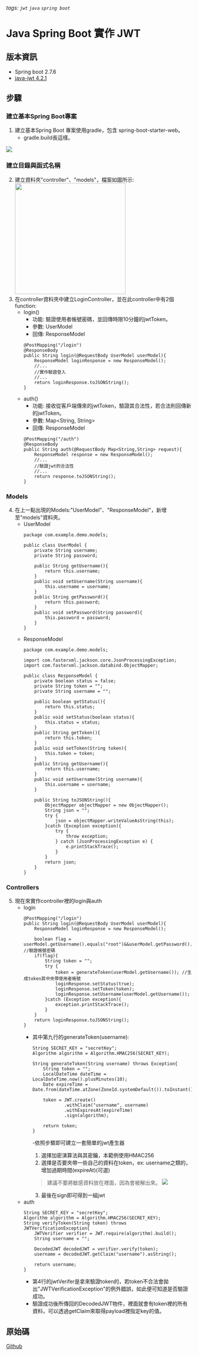 ###### tags: `jwt` `java` `spring boot`

# Java Spring Boot 實作 JWT

## 版本資訊 
- Spring boot 2.7.6
- <a href="https://github.com/auth0/java-jwt">java-jwt 4.2.1</a>



## 步驟

### 建立基本Spring Boot專案
1. 建立基本Spring Boot 專案使用gradle，包含 spring-boot-starter-web。
    - gradle.build長這樣。
<img src="https://i.imgur.com/bcMHCKa.png"/>

### 建立目錄與函式名稱

2. 建立資料夾"controller"、"models"，檔案如圖所示:  
    <img src="https://i.imgur.com/8dFNvoV.png" width="300px"/>
3. 在controller資料夾中建立LoginController，並在此controller中有2個function:
    - login()  
        - 功能: 驗證使用者帳號密碼，並回傳時限10分鐘的jwtToken。  
        - 參數: UserModel  
        - 回傳: ResponseModel  
        ```java=
        @PostMapping("/login")
        @ResponseBody
        public String login(@RequestBody UserModel userModel){
            ResponseModel loginResponse = new ResponseModel();
            //...
            //實作驗證登入
            //...
            return loginResponse.toJSONString();
        }
        ```
    - auth()  
        - 功能: 接收從客戶端傳來的jwtToken，驗證其合法性，若合法則回傳新的jwtToken。  
        - 參數: Map<String, String>  
        - 回傳: ResponseModel  
        ```java=
        @PostMapping("/auth")
        @ResponseBody
        public String auth(@RequestBody Map<String,String> request){
            ResponseModel response = new ResponseModel();
            //...
            //驗證jwt的合法性
            //...
            return response.toJSONString();
        }
        ```

### Models

4. 在上一點出現的Models:"UserModel"、"ResponseModel"，新增至"models"資料夾。
    - UserModel  
        ```java=
        package com.example.demo.models;

        public class UserModel {
            private String username;
            private String password;

            public String getUsername(){
                return this.username;
            }
            public void setUsername(String username){
                this.username = username;
            }
            public String getPassword(){
                return this.password;
            }
            public void setPassword(String password){
                this.password = password;
            }
        }
        ```
    - ResponseModel  
        ```java=
        package com.example.demo.models;

        import com.fasterxml.jackson.core.JsonProcessingException;
        import com.fasterxml.jackson.databind.ObjectMapper;

        public class ResponseModel {
            private boolean status = false;
            private String token = "";
            private String username = "";

            public boolean getStatus(){
                return this.status;
            }
            public void setStatus(boolean status){
                this.status = status;
            }
            public String getToken(){
                return this.token;
            }
            public void setToken(String token){
                this.token = token;
            }
            public String getUsername(){
                return this.username;
            }
            public void setUsername(String username){
                this.username = username;
            }

            public String toJSONString(){
                ObjectMapper objectMapper = new ObjectMapper();
                String json = "";
                try {
                    json = objectMapper.writeValueAsString(this);
                }catch (Exception exception){
                    try {
                        throw exception;
                    } catch (JsonProcessingException e) {
                        e.printStackTrace();
                    }
                }
                return json;
            }
        }

        ```
        
### Controllers  

5. 現在來實作controller裡的login與auth  
    - login  
        ```java=
        @PostMapping("/login")
        public String login(@RequestBody UserModel userModel){
            ResponseModel loginResponse = new ResponseModel();

            boolean flag = userModel.getUsername().equals("root")&&userModel.getPassword().equals("root"); //驗證帳號密碼
            if(flag){
                String token = "";
                try {
                    token = generateToken(userModel.getUsername()); //生成token其中夾帶使用者帳號
                    loginResponse.setStatus(true);
                    loginResponse.setToken(token);
                    loginResponse.setUsername(userModel.getUsername());
                }catch (Exception exception){
                    exception.printStackTrace();
                }
            }
            return loginResponse.toJSONString();
        }
        ```
        - 其中第九行的generateToken(username):  
            ```java=
            String SECRET_KEY = "secretKey";
            Algorithm algorithm = Algorithm.HMAC256(SECRET_KEY);

            String generateToken(String username) throws Exception{
                String token = "";
                LocalDateTime dateTime = LocalDateTime.now().plusMinutes(10);
                Date expireTime = Date.from(dateTime.atZone(ZoneId.systemDefault()).toInstant());

                token = JWT.create()
                        .withClaim("username", username)
                        .withExpiresAt(expireTime)
                        .sign(algorithm);

                return token;
            }
            ```
            -依照步驟即可建立一套簡單的jwt產生器
            1. 選擇加密演算法與其密鑰，本範例使用HMAC256
            2. 選擇是否要夾帶一些自己的資料在token，ex: username之類的，增加過期時間(expireAt)(可選)
            > 建議不要將敏感資料放在裡面，因為會被解出來。
            > <img src="https://i.imgur.com/aUGDrZ7.png"/>

            3. 最後在sign即可得到一組jwt
    - auth  
        ```java=
        String SECRET_KEY = "secretKey";
        Algorithm algorithm = Algorithm.HMAC256(SECRET_KEY);
        String verifyToken(String token) throws JWTVerificationException{
            JWTVerifier verifier = JWT.require(algorithm).build();
            String username = "";

            DecodedJWT decodedJWT = verifier.verify(token);
            username = decodedJWT.getClaim("username").asString();

            return username;
        }
        ```
        - 第4行的jwtVerifer是拿來驗證token的，若token不合法會拋出"JWTVerificationException"的例外錯誤，如此便可知道是否驗證成功。  
        - 驗證成功後所傳回的DecodedJWT物件，裡面就會有token裡的所有資料，可以透過getClaim來取得payload裡指定key的值。  

## 原始碼  
[Github](https://github.com/s16777216/java-jwt-demo)

